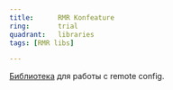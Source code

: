 ```yaml
---
title:      RMR Konfeature
ring:       trial
quadrant:   libraries
tags: [RMR libs]

---
```


[Библиотека][konfeature] для работы с remote config.

<!-- Links -->
[konfeature]: https://github.com/RedMadRobot/gears-android